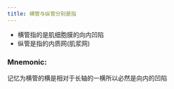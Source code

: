 ```yaml
---
title: 横管与纵管分别是指 
--- 
```


- 横管指的是肌细胞膜的向内凹陷
- 纵管是指的内质网(肌浆网)
### Mnemonic:
记忆为横管的横是相对于长轴的一横所以必然是向内的凹陷


